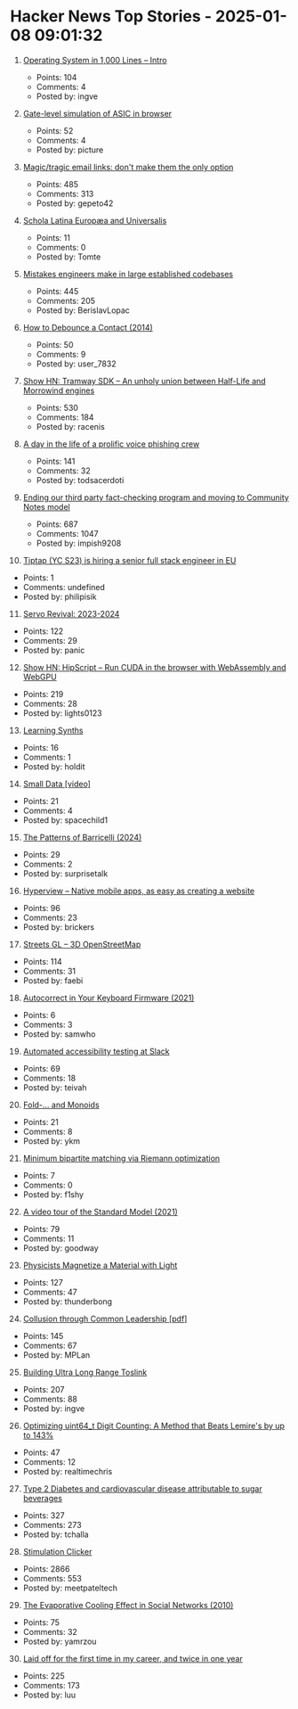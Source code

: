 # Hacker News Top Stories - 2025-01-08 09:01:32

1. [Operating System in 1,000 Lines – Intro](https://operating-system-in-1000-lines.vercel.app/en)
   - Points: 104
   - Comments: 4
   - Posted by: ingve

2. [Gate-level simulation of ASIC in browser](https://znah.net/tt09/)
   - Points: 52
   - Comments: 4
   - Posted by: picture

3. [Magic/tragic email links: don't make them the only option](https://recyclebin.zip/posts/annoyinglinks/)
   - Points: 485
   - Comments: 313
   - Posted by: gepeto42

4. [Schola Latina Europæa and Universalis](http://avitus.alcuinus.net/schola_latina/soni_en.php)
   - Points: 11
   - Comments: 0
   - Posted by: Tomte

5. [Mistakes engineers make in large established codebases](https://www.seangoedecke.com/large-established-codebases/)
   - Points: 445
   - Comments: 205
   - Posted by: BerislavLopac

6. [How to Debounce a Contact (2014)](https://www.ganssle.com/debouncing.htm)
   - Points: 50
   - Comments: 9
   - Posted by: user_7832

7. [Show HN: Tramway SDK – An unholy union between Half-Life and Morrowind engines](https://racenis.github.io/tram-sdk/why.html)
   - Points: 530
   - Comments: 184
   - Posted by: racenis

8. [A day in the life of a prolific voice phishing crew](https://krebsonsecurity.com/2025/01/a-day-in-the-life-of-a-prolific-voice-phishing-crew/)
   - Points: 141
   - Comments: 32
   - Posted by: todsacerdoti

9. [Ending our third party fact-checking program and moving to Community Notes model](https://about.fb.com/news/2025/01/meta-more-speech-fewer-mistakes/)
   - Points: 687
   - Comments: 1047
   - Posted by: impish9208

10. [Tiptap (YC S23) is hiring a senior full stack engineer in EU](https://www.ycombinator.com/companies/tiptap/jobs/ZJhpyYA-senior-full-stack-engineer)
   - Points: 1
   - Comments: undefined
   - Posted by: philipisik

11. [Servo Revival: 2023-2024](https://blogs.igalia.com/mrego/servo-revival-2023-2024/)
   - Points: 122
   - Comments: 29
   - Posted by: panic

12. [Show HN: HipScript – Run CUDA in the browser with WebAssembly and WebGPU](https://hipscript.lights0123.com/)
   - Points: 219
   - Comments: 28
   - Posted by: lights0123

13. [Learning Synths](https://learningsynths.ableton.com)
   - Points: 16
   - Comments: 1
   - Posted by: holdit

14. [Small Data [video]](https://www.youtube.com/watch?v=eDr6_cMtfdA)
   - Points: 21
   - Comments: 4
   - Posted by: spacechild1

15. [The Patterns of Barricelli (2024)](https://akkartik.name/post/2024-08-30-devlog)
   - Points: 29
   - Comments: 2
   - Posted by: surprisetalk

16. [Hyperview – Native mobile apps, as easy as creating a website](https://hyperview.org/)
   - Points: 96
   - Comments: 23
   - Posted by: brickers

17. [Streets GL – 3D OpenStreetMap](https://streets.gl/#47.35245,8.50958,21.25,42.00,459.10)
   - Points: 114
   - Comments: 31
   - Posted by: faebi

18. [Autocorrect in Your Keyboard Firmware (2021)](https://getreuer.info/posts/keyboards/autocorrection/index.html)
   - Points: 6
   - Comments: 3
   - Posted by: samwho

19. [Automated accessibility testing at Slack](https://slack.engineering/automated-accessibility-testing-at-slack/)
   - Points: 69
   - Comments: 18
   - Posted by: teivah

20. [Fold-... and Monoids](http://funcall.blogspot.com/2025/01/fold-and-monoids.html)
   - Points: 21
   - Comments: 8
   - Posted by: ykm

21. [Minimum bipartite matching via Riemann optimization](https://ocramz.github.io/posts/2023-12-21-assignment-riemann-opt.html)
   - Points: 7
   - Comments: 0
   - Posted by: f1shy

22. [A video tour of the Standard Model (2021)](https://www.quantamagazine.org/a-video-tour-of-the-standard-model-20210716/)
   - Points: 79
   - Comments: 11
   - Posted by: goodway

23. [Physicists Magnetize a Material with Light](https://news.mit.edu/2024/physicists-magnetize-material-using-light-1218)
   - Points: 127
   - Comments: 47
   - Posted by: thunderbong

24. [Collusion through Common Leadership [pdf]](https://wwws.law.northwestern.edu/research-faculty/clbe/events/antitrust/documents/prager_collusion_through_common_leadership.pdf)
   - Points: 145
   - Comments: 67
   - Posted by: MPLan

25. [Building Ultra Long Range Toslink](https://blog.benjojo.co.uk/post/sfp-experiment-ultra-long-range-toslink)
   - Points: 207
   - Comments: 88
   - Posted by: ingve

26. [Optimizing uint64_t Digit Counting: A Method that Beats Lemire's by up to 143%](https://github.com/RealTimeChris/BenchmarkSuite/blob/digit-counting/Benchmark/main.cpp)
   - Points: 47
   - Comments: 12
   - Posted by: realtimechris

27. [Type 2 Diabetes and cardiovascular disease attributable to sugar beverages](https://www.nature.com/articles/s41591-024-03345-4)
   - Points: 327
   - Comments: 273
   - Posted by: tchalla

28. [Stimulation Clicker](https://neal.fun/stimulation-clicker/)
   - Points: 2866
   - Comments: 553
   - Posted by: meetpateltech

29. [The Evaporative Cooling Effect in Social Networks (2010)](https://blogs.cornell.edu/info2040/2015/10/14/the-evaporative-cooling-effect-in-social-network/)
   - Points: 75
   - Comments: 32
   - Posted by: yamrzou

30. [Laid off for the first time in my career, and twice in one year](https://dillonshook.com/laid-off/)
   - Points: 225
   - Comments: 173
   - Posted by: luu

